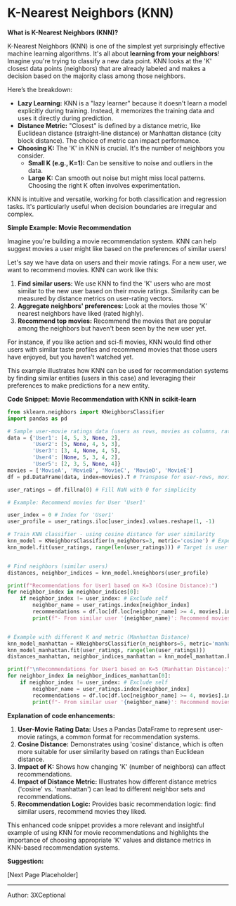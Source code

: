 # K-Nearest Neighbors (KNN)

**What is K-Nearest Neighbors (KNN)?**

K-Nearest Neighbors (KNN) is one of the simplest yet surprisingly effective machine learning algorithms. It's all about **learning from your neighbors**!  Imagine you're trying to classify a new data point. KNN looks at the 'K' closest data points (neighbors) that are already labeled and makes a decision based on the majority class among those neighbors.

Here’s the breakdown:

*   **Lazy Learning:** KNN is a "lazy learner" because it doesn't learn a model explicitly during training. Instead, it memorizes the training data and uses it directly during prediction.
*   **Distance Metric:**  "Closest" is defined by a distance metric, like Euclidean distance (straight-line distance) or Manhattan distance (city block distance). The choice of metric can impact performance.
*   **Choosing K:** The 'K' in KNN is crucial. It's the number of neighbors you consider.
    *   **Small K (e.g., K=1):** Can be sensitive to noise and outliers in the data.
    *   **Large K:**  Can smooth out noise but might miss local patterns. Choosing the right K often involves experimentation.

KNN is intuitive and versatile, working for both classification and regression tasks. It's particularly useful when decision boundaries are irregular and complex.

**Simple Example: Movie Recommendation**

Imagine you're building a movie recommendation system. KNN can help suggest movies a user might like based on the preferences of similar users!

Let's say we have data on users and their movie ratings.  For a new user, we want to recommend movies. KNN can work like this:

1.  **Find similar users:**  We use KNN to find the 'K' users who are most similar to the new user based on their movie ratings. Similarity can be measured by distance metrics on user-rating vectors.
2.  **Aggregate neighbors' preferences:** Look at the movies those 'K' nearest neighbors have liked (rated highly).
3.  **Recommend top movies:** Recommend the movies that are popular among the neighbors but haven't been seen by the new user yet.

For instance, if you like action and sci-fi movies, KNN would find other users with similar taste profiles and recommend movies that those users have enjoyed, but you haven't watched yet.

This example illustrates how KNN can be used for recommendation systems by finding similar entities (users in this case) and leveraging their preferences to make predictions for a new entity.

**Code Snippet: Movie Recommendation with KNN in scikit-learn**

```python
from sklearn.neighbors import KNeighborsClassifier
import pandas as pd

# Sample user-movie ratings data (users as rows, movies as columns, ratings 1-5)
data = {'User1': [4, 5, 3, None, 2],
        'User2': [5, None, 4, 5, 3],
        'User3': [3, 4, None, 4, 5],
        'User4': [None, 5, 3, 4, 2],
        'User5': [2, 3, 5, None, 4]}
movies = ['MovieA', 'MovieB', 'MovieC', 'MovieD', 'MovieE']
df = pd.DataFrame(data, index=movies).T # Transpose for user-rows, movie-columns

user_ratings = df.fillna(0) # Fill NaN with 0 for simplicity

# Example: Recommend movies for User 'User1'

user_index = 0 # Index for 'User1'
user_profile = user_ratings.iloc[user_index].values.reshape(1, -1)

# Train KNN classifier - using cosine distance for user similarity
knn_model = KNeighborsClassifier(n_neighbors=3, metric='cosine') # Experiment with different 'k' and metrics
knn_model.fit(user_ratings, range(len(user_ratings))) # Target is user index for simplicity


# Find neighbors (similar users)
distances, neighbor_indices = knn_model.kneighbors(user_profile)

print(f"Recommendations for User1 based on K=3 (Cosine Distance):")
for neighbor_index in neighbor_indices[0]:
    if neighbor_index != user_index: # Exclude self
        neighbor_name = user_ratings.index[neighbor_index]
        recommendations = df.loc[df.loc[neighbor_name] >= 4, movies].index.tolist() # Movies neighbor liked (rated 4+)
        print(f"- From similar user '{neighbor_name}': Recommend movies: {recommendations}")


# Example with different K and metric (Manhattan Distance)
knn_model_manhattan = KNeighborsClassifier(n_neighbors=5, metric='manhattan')
knn_model_manhattan.fit(user_ratings, range(len(user_ratings)))
distances_manhattan, neighbor_indices_manhattan = knn_model_manhattan.kneighbors(user_profile)

print(f"\nRecommendations for User1 based on K=5 (Manhattan Distance):")
for neighbor_index in neighbor_indices_manhattan[0]:
    if neighbor_index != user_index: # Exclude self
        neighbor_name = user_ratings.index[neighbor_index]
        recommendations = df.loc[df.loc[neighbor_name] >= 4, movies].index.tolist() # Movies neighbor liked (rated 4+)
        print(f"- From similar user '{neighbor_name}': Recommend movies from '{neighbor_name}': {recommendations}")

```

**Explanation of code enhancements:**

1.  **User-Movie Rating Data:**  Uses a Pandas DataFrame to represent user-movie ratings, a common format for recommendation systems.
2.  **Cosine Distance:** Demonstrates using 'cosine' distance, which is often more suitable for user similarity based on ratings than Euclidean distance.
3.  **Impact of K:** Shows how changing 'K' (number of neighbors) can affect recommendations.
4.  **Impact of Distance Metric:**  Illustrates how different distance metrics ('cosine' vs. 'manhattan') can lead to different neighbor sets and recommendations.
5.  **Recommendation Logic:**  Provides basic recommendation logic: find similar users, recommend movies they liked.

This enhanced code snippet provides a more relevant and insightful example of using KNN for movie recommendations and highlights the importance of choosing appropriate 'K' values and distance metrics in KNN-based recommendation systems.

**Suggestion:**

[Next Page Placeholder]

---

Author: 3XCeptional